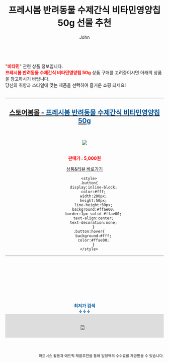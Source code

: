 ﻿---
layout: post
title:  "프레시봄 반려동물 수제간식 비타민영양칩 50g 선물 추천"
author: John
categories: [ 비타민 ]
tags: [ 비타민d, 비타민c, 비타민, 비타민b, 비타민c 효능, 비타민 a, 비타민d 음식, 비타민 d 효능, 비타민 e, 비타민 b12 ]
image: http://image.bom.co.kr/product/detail/BBY/1909090316593993/_200.jpg 
description: "프레시봄 반려동물 수제간식 비타민영양칩 50g 선물 추천 관련 상품으로 가장 고객 선호도가 높은 제품입니다."
toc: true
toc_sticky: true
---

<br>
"<b><font color='#ff0000'>비타민</font></b>" 관련 상품 정보입니다.
<br>
<b><font color='#ff0000'>프레시봄 반려동물 수제간식 비타민영양칩 50g</font></b> 상품 구매를 고려중이시면 아래의 상품을 참고하시기 바랍니다.
<br>
당신의 취향과 스타일에 맞는 제품을 선택하여 즐거운 쇼핑 되세요!
<br><br>
<hr>
<p>
    
<center><h2><a href="https://nico.kr/Cf54G8" target="_blank"><b>스토어봄몰 - <font color='#01579B'>프레시봄 반려동물 수제간식 비타민영양칩 50g</font></b></a></h2><br>

<a href="https://nico.kr/Cf54G8" target="_blank"><img src="http://image.bom.co.kr/product/detail/BBY/1909090316593993/_200.jpg"></a><br><br>

<b><font color='#ff0000'>판매가 : 5,000원 </font></b><br>

<a href="https://nico.kr/Cf54G8" target="_blank" class="button">상품&리뷰 바로가기</a><p>

        <style>
        .button{
            display:inline-block;
            color:#fff;
            width:200px;
            height:50px;
            line-height:50px;
            background:#ffae00;
            border:1px solid #ffae00;
            text-align:center;
            text-decoration:none;
            }
        .button:hover{
            background:#fff;
            color:#ffae00;
            }
        </style>

<hr>

<br><br><br><br><br><br><br>
<center><b><font color='#01579B' size='medium'>최저가 검색<br>
↓↓↓</font></b></center>
<center><iframe src="https://coupa.ng/b1Tbjx" width="100%" height="75" frameborder="0" scrolling="no" referrerpolicy="unsafe-url"></iframe></center>
<br><br>
<p>
<small>
    <div align="right">파트너스 활동과 애드픽 제품추천을 통해 일정액의 수수료를 제공받을 수 있습니다.</div>
</small>
</p>
